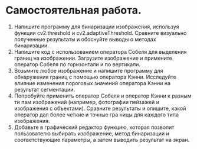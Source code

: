 # Самостоятельная работа.
1.	Напишите программу для бинаризации изображения, используя функции cv2.threshold и cv2.adaptiveThreshold. Сравните визуально полученные результаты и обоснуйте выводы о методах бинаризации. 
2.	Напишите код с использованием оператора Собеля для выделения границ на изображении. Загрузите изображение и примените оператор Собеля по горизонтали и по вертикали. 
3.	Возьмите любое изображение и напишите программу для обнаружения границ с помощью оператора Кэнни. Исследуйте влияние изменения пороговых значений оператора Кэнни на результат сегментации. 
4.	Попробуйте применить оператор Собеля и оператор Кэнни к разным ти пам изображений (например, фотографии пейзажей и изображения с объектами). Сравните результаты и опишите, какой оператор дал более четкие и точные гра ницы для каждого типа изображения.
5.	 Добавьте в графический редактор функцию, которая позволит пользователю выбирать изображение, метод бинаризации и соответствующие параметры, а затем выводить результат на экран.
